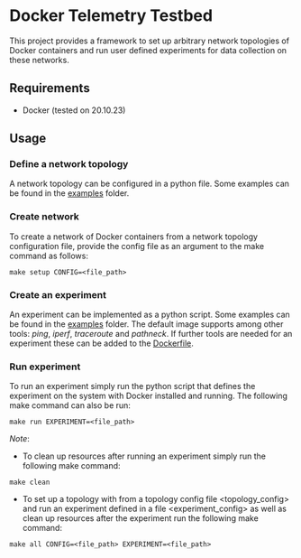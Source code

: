 # Docker Telemetry Testbed
This project provides a framework to set up arbitrary network topologies of
Docker containers and run user defined experiments for data collection on these networks.

## Requirements

- Docker (tested on 20.10.23)

## Usage

### Define a network topology
A network topology can be configured in a python file. Some examples
can be found in the [examples](examples)
folder. 

### Create network
To create a network of Docker containers from a network topology
configuration file, provide the config file as an argument to the
make command as follows:
```
make setup CONFIG=<file_path>
```

### Create an experiment
An experiment can be implemented as a python script. Some examples
can be found in the [examples](examples)
folder. The default image supports among other tools: 
*ping*, *iperf*, *traceroute* and *pathneck*. If further tools
are needed for an experiment these can be added to the 
[Dockerfile](Dockerfile).

### Run experiment
To run an experiment simply run the python script that defines
the experiment on the system with Docker installed and running.
The following make command can also be run:
```
make run EXPERIMENT=<file_path> 
```
*Note*: 
- To clean up resources after running an experiment simply run
the following make command:
```
make clean
```
- To set up a topology with from a topology config file <topology_config>
and run an experiment defined in a file <experiment_config> as well as
clean up resources after the experiment run the following make command:
```
make all CONFIG=<file_path> EXPERIMENT=<file_path>
```